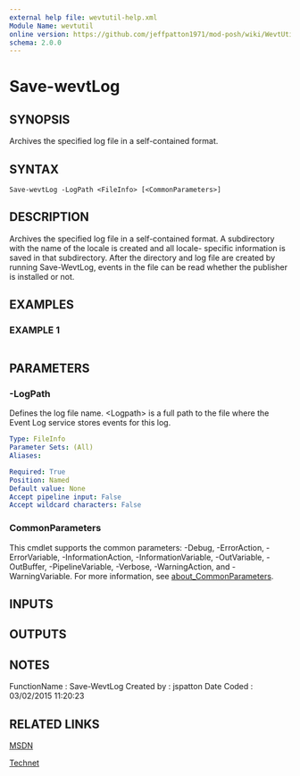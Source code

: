 ```yaml
---
external help file: wevtutil-help.xml
Module Name: wevtutil
online version: https://github.com/jeffpatton1971/mod-posh/wiki/WevtUtil#Save-WevtLog
schema: 2.0.0
---
```


# Save-wevtLog

## SYNOPSIS
Archives the specified log file in a self-contained format.

## SYNTAX

```
Save-wevtLog -LogPath <FileInfo> [<CommonParameters>]
```

## DESCRIPTION
Archives the specified log file in a self-contained format.
A subdirectory with the name of the locale is created and all locale-
specific information is saved in that subdirectory.
After the directory and log file are created by running Save-WevtLog, events
in the file can be read whether the publisher is installed or not.

## EXAMPLES

### EXAMPLE 1
```

```

## PARAMETERS

### -LogPath
Defines the log file name.
\<Logpath\> is a full path to the file
where the Event Log service stores events for this log.

```yaml
Type: FileInfo
Parameter Sets: (All)
Aliases:

Required: True
Position: Named
Default value: None
Accept pipeline input: False
Accept wildcard characters: False
```

### CommonParameters
This cmdlet supports the common parameters: -Debug, -ErrorAction, -ErrorVariable, -InformationAction, -InformationVariable, -OutVariable, -OutBuffer, -PipelineVariable, -Verbose, -WarningAction, and -WarningVariable. For more information, see [about_CommonParameters](http://go.microsoft.com/fwlink/?LinkID=113216).

## INPUTS

## OUTPUTS

## NOTES
FunctionName : Save-WevtLog
Created by   : jspatton
Date Coded   : 03/02/2015 11:20:23

## RELATED LINKS

[MSDN](https://msdn.microsoft.com/en-us/library/windows/desktop/aa820708%28v=vs.85%29.aspx?f=255&MSPPError=-2147217396)

[Technet](https://technet.microsoft.com/en-us/library/cc732848.aspx)

